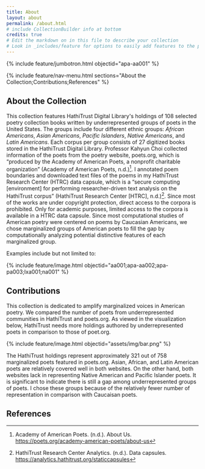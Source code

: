 ```yaml
---
title: About
layout: about
permalink: /about.html
# include CollectionBuilder info at bottom
credits: true
# Edit the markdown on in this file to describe your collection
# Look in _includes/feature for options to easily add features to the page
---
```


{% include feature/jumbotron.html objectid="apa-aa001" %}

{% include feature/nav-menu.html sections="About the Collection;Contributions;References" %}

## About the Collection

This collection features HathiTrust Digital Library's holdings of 108 selected poetry collection books written by underrepresented groups of poets in the United States. The groups include four different ethnic groups: _African Americans_, _Asian Americans_, _Pacific Islanders_, _Native Americans_, and _Latin Americans_. Each corpus per group consists of 27 digitized books stored in the HathiTrust Digital Library. Professor Kahyun Choi collected information of the poets from the poetry website, poets.org, which is “produced by the Academy of American Poets, a nonprofit charitable organization” (Academy of American Poets, n.d.)[^1]. I annotated poem boundaries and downloaded text files of the poems in my HathiTrust Research Center (HTRC) data capsule, which is a “secure computing [environment] for performing researcher-driven text analysis on the HathiTrust corpus” (HathiTrust Research Center [HTRC], n.d.)[^2]. Since most of the works are under copyright protection, direct access to the corpora is prohibited. Only for academic purposes, limited access to the corpora is available in a HTRC data capsule. Since most computational studies of American poetry were centered on poems by Caucasian Americans, we chose marginalized groups of American poets to fill the gap by computationally analyzing potential distinctive features of each marginalized group.

Examples include but not limited to:

{% include feature/image.html objectid="aa001;apa-aa002;apa-pa003;lxa001;na001" %}

## Contributions

This collection is dedicated to amplify marginalized voices in American poetry. We compared the number of poets from underrepresented communities in HathiTrust and poets.org. As viewed in the visualization below, HathiTrust needs more holdings authored by underrepresented poets in comparison to those of poet.org.

{% include feature/image.html objectid="assets/img/bar.png" %}

The HathiTrust holdings represent approximately 321 out of 758 marginalized poets featured in poets.org. Asian, African, and Latin American poets are relatively covered well in both websites. On the other hand, both websites lack in representing Native American and Pacific Islander poets. It is significant to indicate there is still a gap among underrepresented groups of poets. I chose these groups because of the relatively fewer number of representation in comparison with Caucaisan poets.

## References

[^1]: Academy of American Poets. (n.d.). About Us. <https://poets.org/academy-american-poets/about-us>
[^2]: HathiTrust Research Center Analytics. (n.d.). Data capsules. <https://analytics.hathitrust.org/staticcapsules>
